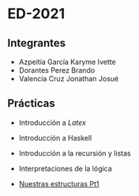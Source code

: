 # ED-2021
## Integrantes
- Azpeitia García Karyme Ivette
- Dorantes Perez Brando 
- Valencia Cruz Jonathan Josué

## Prácticas

- Introducción a *Latex*
- Introducción a Haskell
- Introducción a la recursión y listas
- Interpretaciones de la lógica

- [Nuestras estructuras Pt1](https://github.com/Kary-AG/ED-2021/tree/main/P05) 
